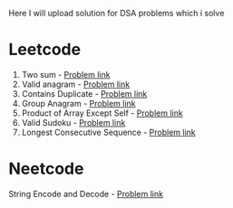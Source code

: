 Here I will upload solution for DSA problems which i solve

# Leetcode

1. Two sum - [Problem link](https://leetcode.com/problems/two-sum/description/)
2. Valid anagram - [Problem link](https://leetcode.com/problems/valid-anagram/)
3. Contains Duplicate - [Problem link](https://leetcode.com/problems/contains-duplicate/)
4. Group Anagram - [Problem link](https://leetcode.com/problems/group-anagrams/)
5. Product of Array Except Self - [Problem link](https://leetcode.com/problems/group-anagrams/)
6. Valid Sudoku - [Problem link](https://leetcode.com/problems/valid-sudoku/description/)
7. Longest Consecutive Sequence - [Problem link](https://leetcode.com/problems/longest-consecutive-sequence/description/)

# Neetcode

String Encode and Decode - [Problem link](https://neetcode.io/problems/string-encode-and-decode)
